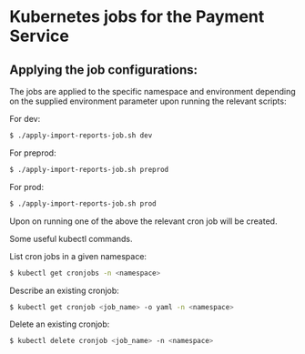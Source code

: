 # Kubernetes jobs for the Payment Service

## Applying the job configurations:

The jobs are applied to the specific namespace and environment depending on the supplied environment parameter upon running the relevant scripts:

For dev:
```bash
$ ./apply-import-reports-job.sh dev
```
For preprod:
```bash
$ ./apply-import-reports-job.sh preprod
```
For prod:
```bash
$ ./apply-import-reports-job.sh prod
```

Upon on running one of the above the relevant cron job will be created.

Some useful kubectl commands.

List cron jobs in a given namespace:
```bash
$ kubectl get cronjobs -n <namespace>
```

Describe an existing cronjob:
```bash
$ kubectl get cronjob <job_name> -o yaml -n <namespace>
```

Delete an existing cronjob:
```bash
$ kubectl delete cronjob <job_name> -n <namespace>
```
